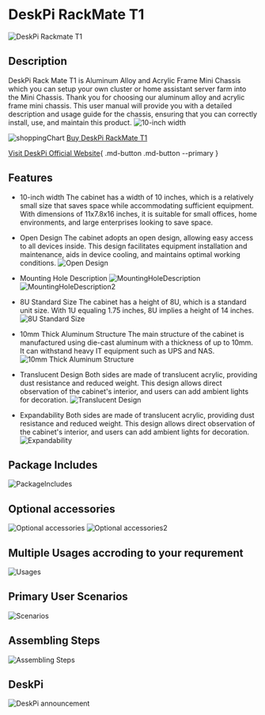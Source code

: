 # DeskPi RackMate T1
![DeskPi Rackmate T1](./imgs/rackmateT1/DP-0022-W-01.png)
## Description
DeskPi Rack Mate T1 is Aluminum Alloy and Acrylic Frame Mini Chassis which you can setup your own cluster or home assistant server farm into the Mini Chassis. 
Thank you for choosing our aluminum alloy and acrylic frame mini chassis.
This user manual will provide you with a detailed description and usage guide for the chassis, 
ensuring that you can correctly install, use, and maintain this product.
![10-inch width](./imgs/rackmateT1/DP-0022-W-02.png)

![shoppingChart](./imgs/picomate/shoppingchart.jpg)
[Buy DeskPi RackMate T1](https://deskpi.com/collections/RackmateT1)

[Visit DeskPi Official Website](https://deskpi.com/){ .md-button .md-button --primary }

## Features
* 10-inch width 
The cabinet has a width of 10 inches, which is a relatively small size that saves space while accommodating sufficient equipment. 
With dimensions of 11x7.8x16 inches, it is suitable for small offices, home environments, and large enterprises looking to save space.

* Open Design
The cabinet adopts an open design, allowing easy access to all devices inside. 
This design facilitates equipment installation and maintenance, aids in device cooling, and maintains optimal working conditions.
![Open Design](./imgs/rackmateT1/DP-0022-W-03.png)

* Mounting Hole Description
![MountingHoleDescription](./imgs/rackmateT1/DP-0022-W-04.png)
![MountingHoleDescription2](./imgs/rackmateT1/DP-0022-W-05.png)

* 8U Standard Size
The cabinet has a height of 8U, which is a standard unit size. 
With 1U equaling 1.75 inches, 8U implies a height of 14 inches.
![8U Standard Size](./imgs/rackmateT1/DP-0022-W-06.png)

* 10mm Thick Aluminum Structure
The main structure of the cabinet is manufactured using die-cast aluminum with a thickness of up
to 10mm.
It can withstand heavy IT equipment such as UPS and NAS.
![10mm Thick Aluminum Structure](./imgs/rackmateT1/DP-0022-W-07.png)

* Translucent Design
Both sides are made of translucent acrylic, providing dust resistance and reduced weight. 
This design allows direct observation of the cabinet's interior, and users can add ambient lights for
decoration.
![Translucent Design](./imgs/rackmateT1/DP-0022-W-08.png)

* Expandability
Both sides are made of translucent acrylic, providing dust resistance and reduced weight. 
This design allows direct observation of the cabinet's interior, and users can add ambient lights for decoration.
![Expandability](./imgs/rackmateT1/DP-0022-W-09.png)

## Package Includes 
![PackageIncludes](./imgs/rackmateT1/DP-0022-W-10.png)

## Optional accessories
![Optional accessories](./imgs/rackmateT1/DP-0022-W-11.png)
![Optional accessories2](./imgs/rackmateT1/DP-0022-W-12.png)

## Multiple Usages accroding to your requrement
![Usages](./imgs/rackmateT1/DP-0022-W-13.png)

## Primary User Scenarios
![Scenarios](./imgs/rackmateT1/DP-0022-W-14.png)

## Assembling Steps
![Assembling Steps](./imgs/rackmateT1/DP-0022-W-15.png)

## DeskPi 
![DeskPi announcement](./imgs/rackmateT1/DP-0022-W-16.png)

